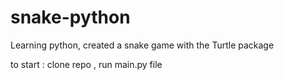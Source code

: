 # snake-python

Learning python, created a snake game with the Turtle package 

to start : clone repo , run main.py file 
